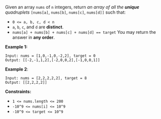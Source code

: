Given an array `nums` of `n` integers, return *an array of all the **unique** quadruplets* `[nums[a]`, `nums[b]`, `nums[c]`, `nums[d]]` such that:

- `0 <= a, b, c, d < n`
- `a`, `b`, `c`, and `d` are **distinct**.
- `nums[a] + nums[b] + nums[c] + nums[d] == target`
You may return the answer in **any order**.

 

**Example 1:**
```
Input: nums = [1,0,-1,0,-2,2], target = 0
Output: [[-2,-1,1,2],[-2,0,0,2],[-1,0,0,1]]
```


**Example 2**:
```
Input: nums = [2,2,2,2,2], target = 8
Output: [[2,2,2,2]]
```


**Constraints:**
- `1 <= nums.length <= 200`
- `-10^9 <= nums[i] <= 10^9`
- `-10^9 <= target <= 10^9`